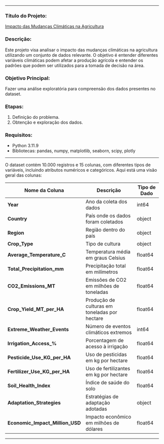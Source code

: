 
---

### **Título do Projeto:**
[Impacto das Mudanças Climáticas na Agricultura](notebook/EDA.ipynb)

### **Descrição:**
Este projeto visa analisar o impacto das mudanças climáticas na agricultura utilizando um conjunto de dados relevante. O objetivo é entender diferentes variáveis climáticas podem afetar a produção agrícola e entender os padrões que podem ser utilizados para a tomada de decisão na área.

### **Objetivo Principal:**
Fazer uma análise exploratória para compreensão dos dados presentes no dataset.

### **Etapas:**
1. Definição do problema.
2. Obtenção e exploração dos dados.

### **Requisitos:**
- Python 3.11.9
- Bibliotecas: pandas, numpy, matplotlib, seaborn, scipy, plotly

---

O dataset contém 10.000 registros e 15 colunas, com diferentes tipos de variáveis, incluindo atributos numéricos e categóricos. Aqui está uma visão geral das colunas:

| **Nome da Coluna**               | **Descrição**                                    | **Tipo de Dado** |
|----------------------------------|--------------------------------------------------|------------------|
| **Year**                         | Ano da coleta dos dados                          | int64            |
| **Country**                      | País onde os dados foram coletados               | object           |
| **Region**                       | Região dentro do país                            | object           |
| **Crop_Type**                    | Tipo de cultura                                  | object           |
| **Average_Temperature_C**        | Temperatura média em graus Celsius               | float64          |
| **Total_Precipitation_mm**       | Precipitação total em milímetros                 | float64          |
| **CO2_Emissions_MT**             | Emissões de CO2 em milhões de toneladas          | float64          |
| **Crop_Yield_MT_per_HA**         | Produção de culturas em toneladas por hectare    | float64          |
| **Extreme_Weather_Events**       | Número de eventos climáticos extremos            | int64            |
| **Irrigation_Access_%**          | Porcentagem de acesso à irrigação                | float64          |
| **Pesticide_Use_KG_per_HA**      | Uso de pesticidas em kg por hectare              | float64          |
| **Fertilizer_Use_KG_per_HA**     | Uso de fertilizantes em kg por hectare           | float64          |
| **Soil_Health_Index**            | Índice de saúde do solo                          | float64          |
| **Adaptation_Strategies**        | Estratégias de adaptação adotadas                | object           |
| **Economic_Impact_Million_USD**  | Impacto econômico em milhões de dólares          | float64          |

---
